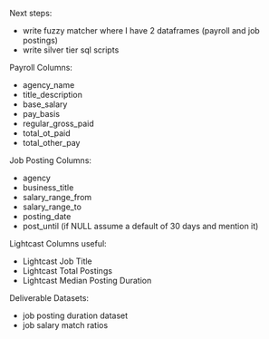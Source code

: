 Next steps:
- write fuzzy matcher where I have 2 dataframes (payroll and job postings)
- write silver tier sql scripts

Payroll Columns:
- agency_name
- title_description
- base_salary
- pay_basis
- regular_gross_paid
- total_ot_paid
- total_other_pay

Job Posting Columns:
- agency
- business_title
- salary_range_from
- salary_range_to
- posting_date
- post_until (if NULL assume a default of 30 days and mention it)

Lightcast Columns useful:
- Lightcast Job Title
- Lightcast Total Postings
- Lightcast Median Posting Duration

Deliverable Datasets:
- job posting duration dataset
- job salary match ratios